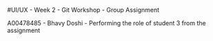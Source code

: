#UI/UX - Week 2 - Git Workshop - Group Assignment

A00478485 - Bhavy Doshi - Performing the role of student 3 from the assignment
